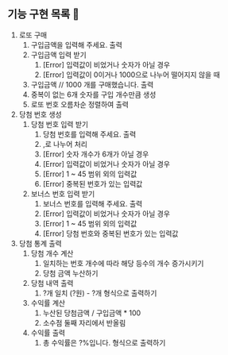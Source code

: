 ## 기능 구현 목록 📝

1. 로또 구매
    1) 구입금액을 입력해 주세요. 출력
    2) 구입금액 입력 받기
        1) [Error] 입력값이 비었거나 숫자가 아닐 경우 
        2) [Error] 입력값이 0이거나 1000으로 나누어 떨어지지 않을 때
    3) 구입금액 // 1000 개를 구매했습니다. 출력
    4) 중복이 없는 6개 숫자를 구입 개수만큼 생성
    5) 로또 번호 오름차순 정렬하여 출력
2. 당첨 번호 생성
    1) 당첨 번호 입력 받기
        1) 당첨 번호를 입력해 주세요. 출력
        2) ,로 나누어 처리
        3) [Error] 숫자 개수가 6개가 아닐 경우
        4) [Error] 입력값이 비었거나 숫자가 아닐 경우
        5) [Error] 1 ~ 45 범위 외의 입력값
        6) [Error] 중복된 번호가 있는 입력값  
    2) 보너스 번호 입력 받기
        1) 보너스 번호를 입력해 주세요. 출력
        2) [Error] 입력값이 비었거나 숫자가 아닐 경우
        3) [Error] 1 ~ 45 범위 외의 입력값
        4) [Error] 당첨 번호와 중복된 번호가 있는 입력값 
3. 당첨 통계 출력
    1) 당첨 개수 계산
        1) 일치하는 번호 개수에 따라 해당 등수의 개수 증가시키기
        2) 당첨 금액 누산하기
    2) 당첨 내역 출력
        1) ?개 일치 (?원) - ?개 형식으로 출력하기
    3) 수익률 계산
        1) 누산된 당첨금액 / 구입금액 * 100 
        2) 소수점 둘째 자리에서 반올림
    4) 수익률 출력
        1) 총 수익률은 ?%입니다. 형식으로 출력하기